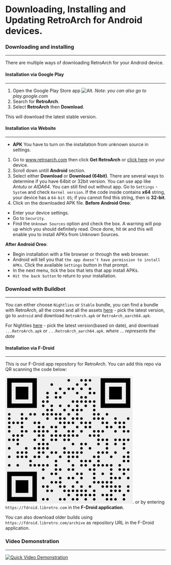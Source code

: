 # Downloading, Installing and Updating RetroArch for Android devices.

### Downloading and installing
___
There are multiple ways of downloading RetroArch for your Android device.

#### Installation via Google Play
___
1. Open the Google Play Store app ![Alt](image/guides/googleplaystorelogo.png "Google Play").
*Note: you can also go to play.google.com*
2. Search for **RetroArch**. 
3. Select **RetroArch** then **Download**.

This will download the latest stable version.

#### Installation via Website
___
- **APK** You have to turn on the installation from unknown source in settings.

1. Go to www.retroarch.com then click **Get RetroArch** or [click here](https://www.retroarch.com/?page=platforms) on your device.
2. Scroll down untill **Android** section.
3. Select either **Download** or **Download (64bit)**.
There are several ways to determine if you have 64bit or 32bit version. You can use app like *Antutu* or *AIDA64*. You can still find out without app. 
Go to `Settings` - `System` and check `Kernel version`. If the code inside contains **x64** string, your device has a `64-bit OS`; if you cannot find this string, then is **32-bit**.
4. Click on the downloaded APK file.
**Before Android Oreo**:

* Enter your device settings.
* Go to `Security`.
* Find the `Unknown Sources` option and check the box. A warning will pop up which you should definitely read. Once done, hit `OK` and this will enable you to install APKs from Unknown Sources.

**After Android Oreo**:

* Begin installation with a file browser or through the web browser.
* Android will tell you that `the app doesn’t have permission to install APKs`. Click the available `Settings` button in that prompt.
* In the next menu, tick the box that lets that app install APKs.
* `Hit the back button` to return to your installation.

### Download with Buildbot
___
You can either choose `Nightlies` or `Stable` bundle, you can find a bundle with RetroArch, all the cores and all the assets [here](https://buildbot.libretro.com/stable/) - pick the latest version, go to `android` and download `RetroArch.apk` or `RetroArch_aarch64.apk`.

For Nightlies [here](https://buildbot.libretro.com/nightly/android/) - pick the latest version(based on date), and download `...RetroArch.apk` or `...RetroArch_aarch64.apk`.
*where ... represents the date*

#### Installation via F-Droid
___
This is our F-Droid app repository for RetroArch. You can add this repo via QR scanning the code below:

![Alt](image/guides/qr-code.png "QR Code").
or by entering `https://fdroid.libretro.com` in the **F-Droid application**.

You can also download older builds using `https://fdroid.libretro.com/archive` as repository URL in the F-Droid application.

### Video Demonstration
___
[![Quick Video Demonstration](http://img.youtube.com/vi/dqx5c28pT3o/0.jpg)](http://www.youtube.com/watch?v=dqx5c28pT3o)